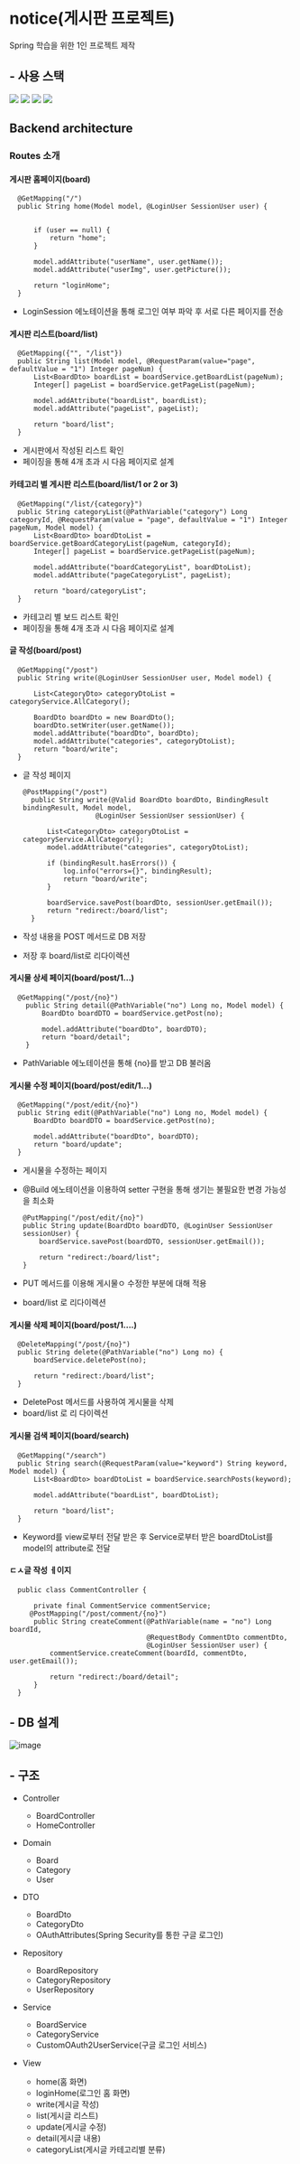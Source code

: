 # notice(게시판 프로젝트)
Spring 학습을 위한 1인 프로젝트 제작

## - 사용 스택
<img src="https://img.shields.io/badge/java-007396?style=for-the-badge&logo=java&logoColor=white"> <img src="https://img.shields.io/badge/springboot-6DB33F?style=for-the-badge&logo=springboot&logoColor=white"> <img src="https://img.shields.io/badge/bootstrap-7952B3?style=for-the-badge&logo=bootstrap&logoColor=white"> <img src="https://img.shields.io/badge/gradle-02303A?style=for-the-badge&logo=gradle&logoColor=white">

## Backend architecture
### Routes 소개

#### 게시판 홈페이지(board)

      @GetMapping("/")
      public String home(Model model, @LoginUser SessionUser user) {


          if (user == null) {
              return "home";
          }

          model.addAttribute("userName", user.getName());
          model.addAttribute("userImg", user.getPicture());

          return "loginHome";
      }
      
- LoginSession 에노테이션을 통해 로그인 여부 파악 후 서로 다른 페이지를 전송

#### 게시판 리스트(board/list)

      @GetMapping({"", "/list"})
      public String list(Model model, @RequestParam(value="page", defaultValue = "1") Integer pageNum) {
          List<BoardDto> boardList = boardService.getBoardList(pageNum);
          Integer[] pageList = boardService.getPageList(pageNum);

          model.addAttribute("boardList", boardList);
          model.addAttribute("pageList", pageList);

          return "board/list";
      }
    
    
- 게시판에서 작성된 리스트 확인
- 페이징을 통해 4개 초과 시 다음 페이지로 설계   


#### 카테고리 별 게시판 리스트(board/list/1 or 2 or 3)

      @GetMapping("/list/{category}")
      public String categoryList(@PathVariable("category") Long categoryId, @RequestParam(value = "page", defaultValue = "1") Integer pageNum, Model model) {
          List<BoardDto> boardDtoList = boardService.getBoardCategoryList(pageNum, categoryId);
          Integer[] pageList = boardService.getPageList(pageNum);

          model.addAttribute("boardCategoryList", boardDtoList);
          model.addAttribute("pageCategoryList", pageList);

          return "board/categoryList";
      }
      
- 카테고리 별 보드 리스트 확인
- 페이징을 통해 4개 초과 시 다음 페이지로 설계

#### 글 작성(board/post)

      @GetMapping("/post")
      public String write(@LoginUser SessionUser user, Model model) {

          List<CategoryDto> categoryDtoList = categoryService.AllCategory();

          BoardDto boardDto = new BoardDto();
          boardDto.setWriter(user.getName());
          model.addAttribute("boardDto", boardDto);
          model.addAttribute("categories", categoryDtoList);
          return "board/write";
      }
      
- 글 작성 페이지

      @PostMapping("/post")
        public String write(@Valid BoardDto boardDto, BindingResult bindingResult, Model model,
                        @LoginUser SessionUser sessionUser) {

            List<CategoryDto> categoryDtoList = categoryService.AllCategory();
            model.addAttribute("categories", categoryDtoList);

            if (bindingResult.hasErrors()) {
                log.info("errors={}", bindingResult);
                return "board/write";
            }

            boardService.savePost(boardDto, sessionUser.getEmail());
            return "redirect:/board/list";
        }

- 작성 내용을 POST 메서드로 DB 저장
- 저장 후 board/list로 리다이렉션

#### 게시물 상세 페이지(board/post/1...)

      @GetMapping("/post/{no}")
        public String detail(@PathVariable("no") Long no, Model model) {
            BoardDto boardDTO = boardService.getPost(no);

            model.addAttribute("boardDto", boardDTO);
            return "board/detail";
        }

- PathVariable 에노테이션을 통해 {no}를 받고 DB 불러옴

#### 게시물 수정 페이지(board/post/edit/1...)

      @GetMapping("/post/edit/{no}")
      public String edit(@PathVariable("no") Long no, Model model) {
          BoardDto boardDTO = boardService.getPost(no);

          model.addAttribute("boardDto", boardDTO);
          return "board/update";
      }
      
- 게시물을 수정하는 페이지
- @Build 에노테이션을 이용하여 setter 구현을 통해 생기는 불필요한 변경 가능성을 최소화

      @PutMapping("/post/edit/{no}")
      public String update(BoardDto boardDTO, @LoginUser SessionUser sessionUser) {
          boardService.savePost(boardDTO, sessionUser.getEmail());

          return "redirect:/board/list";
      }

- PUT 메서드를 이용해 게시물ㅇ 수정한 부분에 대해 적용
- board/list 로 리다이렉션

#### 게시물 삭제 페이지(board/post/1....)

      @DeleteMapping("/post/{no}")
      public String delete(@PathVariable("no") Long no) {
          boardService.deletePost(no);

          return "redirect:/board/list";
      }
      
- DeletePost 메서드를 사용하여 게시물을 삭제
- board/list 로 리 다이렉션

#### 게시물 검색 페이지(board/search)

      @GetMapping("/search")
      public String search(@RequestParam(value="keyword") String keyword, Model model) {
          List<BoardDto> boardDtoList = boardService.searchPosts(keyword);

          model.addAttribute("boardList", boardDtoList);

          return "board/list";
      }
      
- Keyword를 view로부터 전달 받은 후 Service로부터 받은 boardDtoList를 model의 attribute로 전달

#### ㄷㅅ글 작성 ㅔ이지

      public class CommentController {

          private final CommentService commentService;
         @PostMapping("/post/comment/{no}")
          public String createComment(@PathVariable(name = "no") Long boardId,
                                      @RequestBody CommentDto commentDto,
                                      @LoginUser SessionUser user) {
              commentService.createComment(boardId, commentDto, user.getEmail());

              return "redirect:/board/detail";
          }
      }
     
   
## - DB 설계

![image](https://user-images.githubusercontent.com/96407257/180646660-f90c4a2c-ec90-4dc2-8fc5-a31f5e5a4b78.png)

## - 구조

- Controller
  - BoardController
  - HomeController
  
- Domain
  - Board
  - Category
  - User
  
- DTO
  - BoardDto
  - CategoryDto
  - OAuthAttributes(Spring Security를 통한 구글 로그인)
  
- Repository
  - BoardRepository
  - CategoryRepository
  - UserRepository
  
- Service
  - BoardService
  - CategoryService
  - CustomOAuth2UserService(구글 로그인 서비스)
  
- View
  - home(홈 화면)
  - loginHome(로그인 홈 화면)
  - write(게시글 작성)
  - list(게시글 리스트)
  - update(게시글 수정)
  - detail(게시글 내용)
  - categoryList(게시글 카테고리별 분류)
